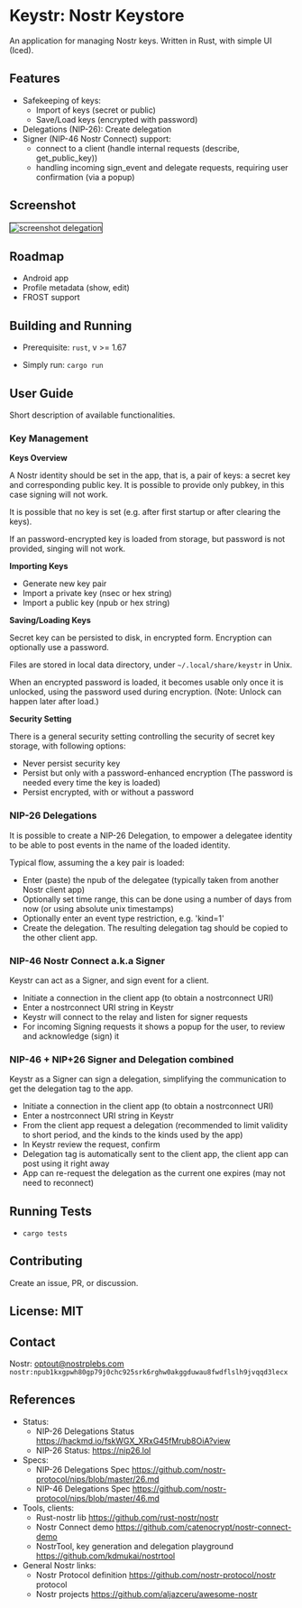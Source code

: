 # **Keystr**: Nostr Keystore

An application for managing Nostr keys.
Written in Rust, with simple UI (Iced).

## Features

- Safekeeping of keys:
  - Import of keys (secret or public)
  - Save/Load keys (encrypted with password)
- Delegations (NIP-26): Create delegation
- Signer (NIP-46 Nostr Connect) support:
  - connect to a client (handle internal requests (describe, get_public_key))
  - handling incoming sign_event and delegate requests, requiring user confirmation (via a popup)


## Screenshot

<img src="media/screenshot-01-deleg.png" align="center" title="screenshot delegation" border="1">

## Roadmap

- Android app
- Profile metadata (show, edit)
- FROST support

## Building and Running

- Prerequisite: `rust`, v >= 1.67

- Simply run:  `cargo run`

## User Guide

Short description of available functionalities.

### Key Management

**Keys Overview**

A Nostr identity should be set in the app, that is, a pair of keys: a secret key and corresponding public key.
It is possible to provide only pubkey, in this case signing will not work.

It is possible that no key is set (e.g. after first startup or after clearing the keys).

If an password-encrypted key is loaded from storage, but password is not provided, singing will not work.

**Importing Keys**

- Generate new key pair
- Import a private key (nsec or hex string)
- Import a public key (npub or hex string)

**Saving/Loading Keys**

Secret key can be persisted to disk, in encrypted form.
Encryption can optionally use a password.

Files are stored in local data directory, under `~/.local/share/keystr` in Unix.

When an encrypted password is loaded, it becomes usable only once it is unlocked, using the password used during encryption. (Note: Unlock can happen later after load.)

**Security Setting**

There is a general security setting controlling the security of secret key storage, with following options:
- Never persist security key
- Persist but only with a password-enhanced encryption (The password is needed every time the key is loaded)
- Persist encrypted, with or without a password

### NIP-26 Delegations

It is possible to create a NIP-26 Delegation, to empower a delegatee identity to be able to post events in the name of the loaded identity.

Typical flow, assuming the a key pair is loaded:

- Enter (paste) the npub of the delegatee (typically taken from another Nostr client app)
- Optionally set time range, this can be done using a number of days from now (or using absolute unix timestamps)
- Optionally enter an event type restriction, e.g. 'kind=1'
- Create the delegation. The resulting delegation tag should be copied to the other client app.

### NIP-46 Nostr Connect a.k.a Signer

Keystr can act as a Signer, and sign event for a client.

- Initiate a connection in the client app (to obtain a nostrconnect URI)
- Enter a nostrconnect URI string in Keystr
- Keystr will connect to the relay and listen for signer requests
- For incoming Signing requests it shows a popup for the user, to review and acknowledge (sign) it

### NIP-46 + NIP+26 Signer and Delegation combined

Keystr as a Signer can sign a delegation, simplifying the communication to get the delegation tag to the app.

- Initiate a connection in the client app (to obtain a nostrconnect URI)
- Enter a nostrconnect URI string in Keystr
- From the client app request a delegation (recommended to limit validity to short period, and the kinds to the kinds used by the app)
- In Keystr review the request, confirm
- Delegation tag is automatically sent to the client app, the client app can post using it right away
- App can re-request the delegation as the current one expires (may not need to reconnect)


## Running Tests

- `cargo tests`

## Contributing

Create an issue, PR, or discussion.

## License: MIT

## Contact

Nostr: optout@nostrplebs.com  `nostr:npub1kxgpwh80gp79j0chc925srk6rghw0akggduwau8fwdflslh9jvqqd3lecx`

## References

- Status:
  - NIP-26 Delegations Status  https://hackmd.io/fskWGX_XRxG45fMrub8OiA?view
  - NIP-26 Status: https://nip26.lol
- Specs:
  - NIP-26 Delegations Spec https://github.com/nostr-protocol/nips/blob/master/26.md
  - NIP-46 Delegations Spec https://github.com/nostr-protocol/nips/blob/master/46.md
- Tools, clients:
  - Rust-nostr lib  https://github.com/rust-nostr/nostr
  - Nostr Connect demo  https://github.com/catenocrypt/nostr-connect-demo
  - NostrTool, key generation and delegation playground  https://github.com/kdmukai/nostrtool
- General Nostr links:
  - Nostr Protocol definition  https://github.com/nostr-protocol/nostr  protocol
  - Nostr projects  https://github.com/aljazceru/awesome-nostr

